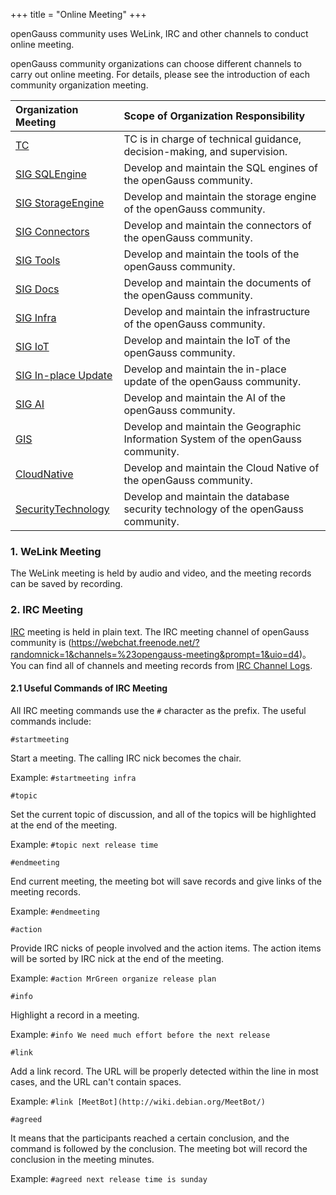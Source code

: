 +++
title = "Online Meeting"
+++

openGauss community uses WeLink, IRC and other channels to conduct online meeting.

openGauss community organizations can choose different channels to carry out online meeting. For details, please see the introduction of each community organization meeting.

| Organization Meeting | Scope of Organization Responsibility |
| :------- | :--------------- |
| [TC](https://gitee.com/opengauss/tc) | TC is in charge of technical guidance, decision-making, and supervision. |
| [SIG SQLEngine](https://gitee.com/opengauss/tc/tree/master/sigs/SQLEngine) | Develop and maintain the SQL engines of the openGauss community. |
| [SIG StorageEngine](https://gitee.com/opengauss/tc/tree/master/sigs/StorageEngine) | Develop and maintain the storage engine of the openGauss community. |
| [SIG Connectors](https://gitee.com/opengauss/tc/tree/master/sigs/Connectors) | Develop and maintain the connectors of the openGauss community. |
| [SIG Tools](https://gitee.com/opengauss/tc/tree/master/sigs/Tools) | Develop and maintain the tools of the openGauss community. |
| [SIG Docs](https://gitee.com/opengauss/tc/tree/master/sigs/Docs) | Develop and maintain the documents of the openGauss community. |
| [SIG Infra](https://gitee.com/opengauss/tc/tree/master/sigs/Infra) | Develop and maintain the infrastructure of the openGauss community. |
| [SIG IoT](https://gitee.com/opengauss/tc/tree/master/sigs/IoT) | Develop and maintain the IoT of the openGauss community. |
| [SIG In-place Update](https://gitee.com/opengauss/tc/tree/master/sigs/In-place-Update) | Develop and maintain the in-place update of the openGauss community.|
| [SIG AI](https://gitee.com/opengauss/tc/tree/master/sigs/AI) | Develop and maintain the AI of the openGauss community.|
| [GIS](https://gitee.com/opengauss/tc/tree/master/sigs/GIS) | Develop and maintain the Geographic Information System of the openGauss community. |
| [CloudNative](https://gitee.com/opengauss/tc/tree/master/sigs/CloudNative) | Develop and maintain the Cloud Native of the openGauss community. |
| [SecurityTechnology](https://gitee.com/opengauss/tc/tree/master/sigs/SecurityTechnology) | Develop and maintain the database security technology of the openGauss community. |

### 1. WeLink Meeting

The WeLink meeting is held by audio and video, and the meeting records can be saved by recording.

### 2. IRC Meeting

[IRC](https://zh.wikipedia.org/wiki/IRC) meeting is held in plain text.
The IRC meeting channel of openGauss community is (https://webchat.freenode.net/?randomnick=1&channels=%23opengauss-meeting&prompt=1&uio=d4)。
You can find all of channels and meeting records from [IRC Channel Logs](https://meetings.opengauss.org/).

#### 2.1 Useful Commands of IRC Meeting

All IRC meeting commands use the `#` character as the prefix.  The useful commands include:

`#startmeeting`

Start a meeting. The calling IRC nick becomes the chair.

Example: `#startmeeting infra`

`#topic`

Set the current topic of discussion, and all of the topics will be highlighted at the end of the meeting.

Example: `#topic next release time`

`#endmeeting`

End current meeting, the meeting bot will save records and give links of the meeting records.

Example: `#endmeeting`

`#action`

Provide IRC nicks of people involved and the action items. The action items will be sorted by IRC nick at the end of the meeting.

Example: `#action MrGreen organize release plan`

`#info`

Highlight a record in a meeting.

Example: `#info We need much effort before the next release`

`#link`

Add a link record. The URL will be properly detected within the line in most cases, and the URL can't contain spaces.

Example: `#link [MeetBot](http://wiki.debian.org/MeetBot/)`

`#agreed`

It means that the participants reached a certain conclusion, and the command is followed by the conclusion. The meeting bot will record the conclusion in the meeting minutes.

Example: `#agreed next release time is sunday`